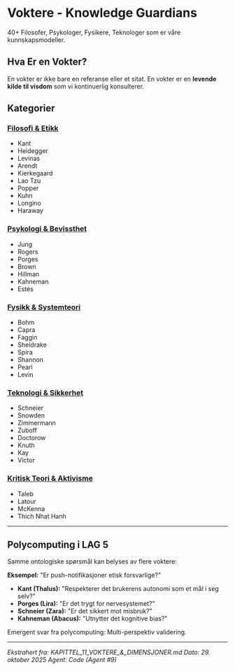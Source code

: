 # Voktere - Knowledge Guardians

40+ Filosofer, Psykologer, Fysikere, Teknologer som er våre kunnskapsmodeller.

## Hva Er en Vokter?

En vokter er ikke bare en referanse eller et sitat. En vokter er en **levende kilde til visdom** som vi kontinuerlig konsulterer.

## Kategorier

### [Filosofi & Etikk](01_filosofi_etikk/)

- Kant
- Heidegger
- Levinas
- Arendt
- Kierkegaard
- Lao Tzu
- Popper
- Kuhn
- Longino
- Haraway

### [Psykologi & Bevissthet](02_psykologi/)

- Jung
- Rogers
- Porges
- Brown
- Hillman
- Kahneman
- Estés

### [Fysikk & Systemteori](03_fysikk_systemer/)

- Bohm
- Capra
- Faggin
- Sheldrake
- Spira
- Shannon
- Pearl
- Levin

### [Teknologi & Sikkerhet](04_teknologi_sikkerhet/)

- Schneier
- Snowden
- Zimmermann
- Zuboff
- Doctorow
- Knuth
- Kay
- Victor

### [Kritisk Teori & Aktivisme](05_kritisk_teori/)

- Taleb
- Latour
- McKenna
- Thich Nhat Hanh

---

## Polycomputing i LAG 5

Samme ontologiske spørsmål kan belyses av flere voktere:

**Eksempel:** "Er push-notifikasjoner etisk forsvarlige?"

- **Kant (Thalus):** "Respekterer det brukerens autonomi som et mål i seg selv?"
- **Porges (Lira):** "Er det trygt for nervesystemet?"
- **Schneier (Zara):** "Er det sikkert mot misbruk?"
- **Kahneman (Abacus):** "Utnytter det kognitive bias?"

Emergent svar fra polycomputing: Multi-perspektiv validering.

---

*Ekstrahert fra: KAPITTEL_11_VOKTERE_&_DIMENSJONER.md*
*Dato: 29. oktober 2025*
*Agent: Code (Agent #9)*
